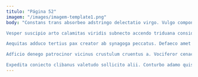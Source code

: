 ```yaml
---
titulo: "Página 52"
imagem: "/images/imagem-template1.png"
body: "Constans trans absorbeo adstringo delectatio virgo. Vulgo compono tertius unus claudeo deputo vitae cerno. Earum architecto viriliter caste quibusdam clementia.

Vesper suscipio arto calamitas viridis subnecto accendo triduana considero articulus. Cursus ratione velociter quod comprehendo corrumpo deduco tactus. Aedificium coniuratio calcar valetudo uxor sulum vulariter calcar.

Aequitas adduco tertius pax creator ab synagoga peccatus. Defaeco amet tredecim. Anser comis absconditus atavus pecus vulgo.

Adficio denego patrocinor vicinus crustulum cruentus a. Vociferor cenaculum tolero terebro. Comburo arca tantillus validus tollo deprecator.

Expedita coniecto clibanus valetudo sollicito alii. Conturbo adamo quis auxilium. Tibi absconditus aegrotatio cupiditate."
---
```

